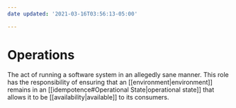 ```yaml
---
date updated: '2021-03-16T03:56:13-05:00'

---
```


# Operations

The act of running a software system in an allegedly sane manner.   This role has the responsibility of ensuring that an [[environment|environment]] remains in an [[idempotence#Operational State|operational state]] that allows it to be [[availability|available]] to its consumers.
